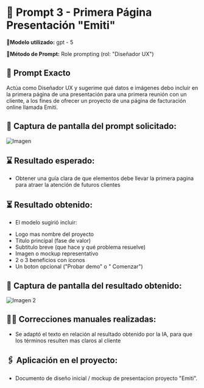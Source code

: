 # 🔹 Prompt 3 - Primera Página Presentación "Emiti"

📍**Modelo utilizado:** gpt - 5 

📍**Método de Prompt:** Role prompting (rol: "Diseñador UX")

## 📝 Prompt Exacto

Actúa como Diseñador UX y sugerime qué datos e imágenes debo incluir en la primera página de una presentación para una primera reunión con un cliente, a los fines de ofrecer un proyecto de una página de facturación online llamada Emití.

## 📸 Captura de pantalla del prompt solicitado:

![Imagen](https://drive.google.com/uc?export=view&id=1xgHO7eSyE6sxV5lc7Sxd0r5N0-p3IKA5)


## ⌛ Resultado esperado: 
* Obtener una guía clara de que elementos debe llevar la primera pagina para atraer la atención de futuros clientes

## ⏳ Resultado obtenido:
* El modelo sugirió incluir:
- Logo mas nombre del proyecto
- Titulo principal (fase de valor)
- Subtitulo breve (que hace y qué problema resuelve)
- Imagen o mockup representativo
- 2 o 3 beneficios con íconos
- Un boton opcional ("Probar demo" o " Comenzar")

## 📸 Captura de pantalla del resultado obtenido:

![Imagen 2](https://drive.google.com/uc?export=view&id=1zrOYaIvdLDGUNs0xfLDhcqd6A0EkcDrq)

## ✍🏼️ Correcciones manuales realizadas: 
* Se adaptó el texto en relación al resultado obtenido por la IA, para que los términos resulten mas claros al cliente 

## 🖇️ Aplicación en el proyecto:
* Documento de diseño inicial / mockup de presentacion proyecto "Emiti".

